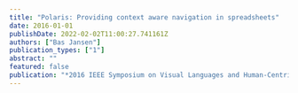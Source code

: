 ```yaml
---
title: "Polaris: Providing context aware navigation in spreadsheets"
date: 2016-01-01
publishDate: 2022-02-02T11:00:27.741161Z
authors: ["Bas Jansen"]
publication_types: ["1"]
abstract: ""
featured: false
publication: "*2016 IEEE Symposium on Visual Languages and Human-Centric Computing (VL/HCC)*"
---
```


